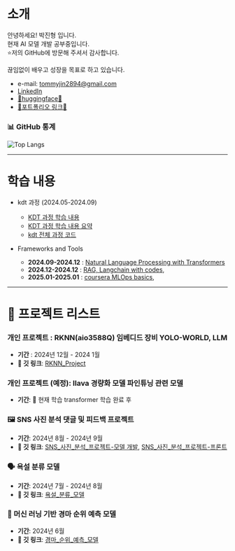 # 소개
안녕하세요! 박진형 입니다. <br>
현재 AI 모델 개발 공부중입니다. <br>
⭐저의 GitHub에 방문해 주셔서 감사합니다. <br>

끊임없이 배우고 성장을 목표로 하고 있습니다. <br>

- e-mail: tommyjin2894@gmail.com
- [LinkedIn](https://www.linkedin.com/in/진형-박-30ba07311/)
- [🤗huggingface🤗](https://huggingface.co/tommyjin)
- [📝포트폴리오 링크📝](https://docs.google.com/presentation/d/1BDeIvc4A9T73v4HjWmjzHEGx3yPKY4_3AARpN246wJs/edit#slide=id.p)

### 📊 GitHub 통계

![Top Langs](https://github-readme-stats.vercel.app/api/top-langs/?username=tommyjin2894&layout=compact&theme=tokyonight)

---

# 학습 내용

- kdt 과정 (2024.05-2024.09)
  - [KDT 과정 학습 내용](https://royal-offer-53a.notion.site/KDT-2024-05-2024-09-134f678f80468007b265d54d5952da14)
  - [KDT 과정 학습 내용 요약](https://royal-offer-53a.notion.site/KDT-2024-05-2024-09-10bf678f80468069b4e1e2f0a631131a)
  - [kdt 전체 과정 코드](https://github.com/tommyjin2894/ai_study)

- Frameworks and Tools
  - **2024.09-2024.12** : [Natural Language Processing with Transformers](https://github.com/tommyjin2894/ai_study_transformer)
  - **2024.12-2024.12** : [RAG, Langchain with codes](https://github.com/tommyjin2894/ai_study_LangChain_with_RAG), 
  - **2025.01-2025.01** : [coursera MLOps basics](https://github.com/tommyjin2894/20240103_coursera_mlops), 
---

# 🚀 프로젝트 리스트

### 개인 프로젝트 : RKNN(aio3588Q) 임베디드 장비 YOLO-WORLD, LLM
- **기간** : 2024년 12월 - 2024 1월
- **🔗 깃 링크**: [RKNN_Project](https://github.com/tommyjin2894/rknn_project)

### 개인 프로젝트 (예정): llava 경량화 모델 파인튜닝 관련 모델
- **기간**: 🌱 현재 학습 transformer 학습 완료 후

### 🖼️ SNS 사진 분석 댓글 및 피드백 프로젝트
- **기간**: 2024년 8월 - 2024년 9월
- **🔗 깃 링크**: [SNS_사진_분석_프로젝트-모델 개발](https://github.com/tommyjin2894/project_3_git), [SNS_사진_분석_프로젝트-프론트](https://github.com/tommyjin2894/project_3_service)

### 🗣️ 욕설 분류 모델
- **기간**: 2024년 7월 - 2024년 8월
- **🔗 깃 링크**: [욕설_분류_모델](https://github.com/tommyjin2894/KDT_project2)

### 🏇 머신 러닝 기반 경마 순위 예측 모델
- **기간**: 2024년 6월
- **🔗 깃 링크**: [경마_순위_예측_모델](https://github.com/tommyjin2894/KDT_project1)
